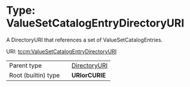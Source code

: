
# Type: ValueSetCatalogEntryDirectoryURI


A DirectoryURI that references a set of ValueSetCatalogEntries.

URI: [tccm:ValueSetCatalogEntryDirectoryURI](https://hotecosystem.org/tccm/ValueSetCatalogEntryDirectoryURI)

|  |  |  |
| --- | --- | --- |
| Parent type | | [DirectoryURI](types/DirectoryURI.md) |
| Root (builtin) type | | **URIorCURIE** |
